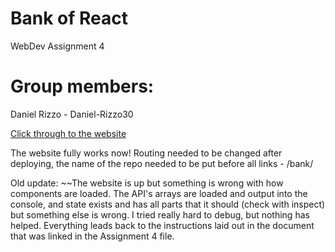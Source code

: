 # Bank of React

WebDev Assignment 4

# Group members:

Daniel Rizzo - Daniel-Rizzo30

[Click through to the website](https://daniel-rizzo30.github.io/bank/)

The website fully works now! Routing needed to be changed after deploying, the
name of the repo needed to be put before all links - /bank/

Old update: ~~The website is up but something is wrong with how components are loaded. 
The API's arrays are loaded and output into the console, and state exists 
and has all parts that it should (check with inspect) but something else 
is wrong. I tried really hard to debug, but nothing has helped. 
Everything leads back to the instructions laid out in the document
that was linked in the Assignment 4 file. 


